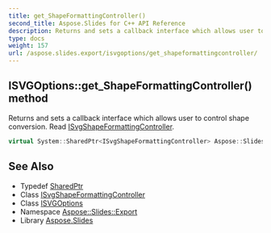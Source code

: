 ```yaml
---
title: get_ShapeFormattingController()
second_title: Aspose.Slides for C++ API Reference
description: Returns and sets a callback interface which allows user to control shape conversion. Read ISvgShapeFormattingController.
type: docs
weight: 157
url: /aspose.slides.export/isvgoptions/get_shapeformattingcontroller/
---
```

## ISVGOptions::get_ShapeFormattingController() method


Returns and sets a callback interface which allows user to control shape conversion. Read [ISvgShapeFormattingController](../../isvgshapeformattingcontroller/).

```cpp
virtual System::SharedPtr<ISvgShapeFormattingController> Aspose::Slides::Export::ISVGOptions::get_ShapeFormattingController()=0
```

## See Also

* Typedef [SharedPtr](../../../system/sharedptr/)
* Class [ISvgShapeFormattingController](../../isvgshapeformattingcontroller/)
* Class [ISVGOptions](../)
* Namespace [Aspose::Slides::Export](../../)
* Library [Aspose.Slides](../../../)